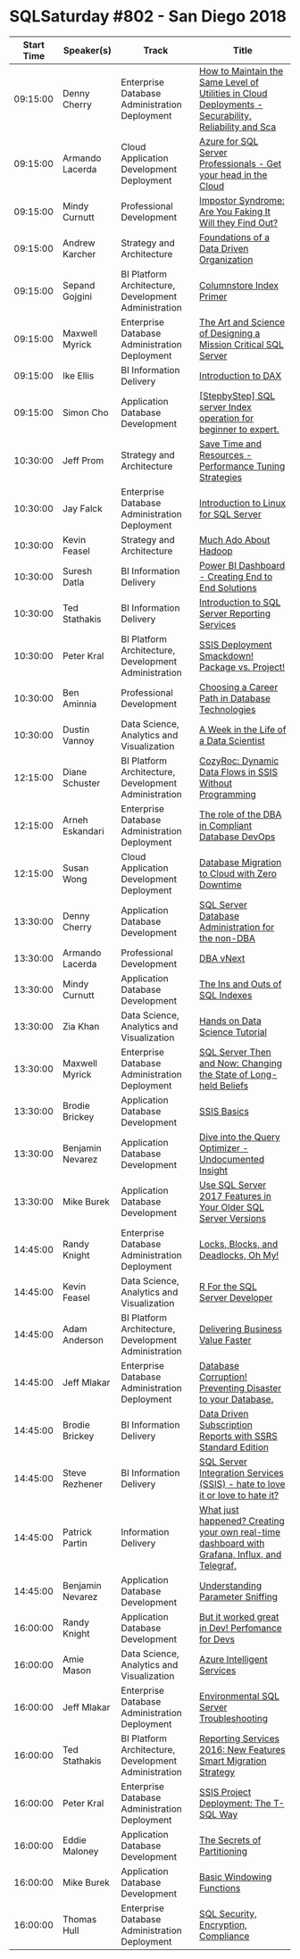 # SQLSaturday #802 - San Diego 2018
Start Time|Speaker(s)|Track|Title
---|---|---|---
09:15:00|Denny Cherry|Enterprise Database Administration  Deployment|[How to Maintain the Same Level of Utilities in Cloud Deployments - Securability, Reliability and Sca](83477.md)
09:15:00|Armando Lacerda|Cloud Application Development  Deployment|[Azure for SQL Server Professionals - Get your head in the Cloud](83533.md)
09:15:00|Mindy Curnutt|Professional Development|[Impostor Syndrome: Are You Faking It  Will they Find Out?](83550.md)
09:15:00|Andrew Karcher|Strategy and Architecture|[Foundations of a Data Driven Organization](83888.md)
09:15:00|Sepand Gojgini|BI Platform Architecture, Development  Administration|[Columnstore Index Primer](84419.md)
09:15:00|Maxwell Myrick|Enterprise Database Administration  Deployment|[The Art and Science of Designing a Mission Critical SQL Server](84477.md)
09:15:00|Ike Ellis|BI Information Delivery|[Introduction to DAX](85198.md)
09:15:00|Simon Cho|Application  Database Development|[[StepbyStep] SQL server Index operation for beginner to expert.](85389.md)
10:30:00|Jeff Prom|Strategy and Architecture|[Save Time and Resources - Performance Tuning Strategies](83492.md)
10:30:00|Jay Falck|Enterprise Database Administration  Deployment|[Introduction to Linux for SQL Server](83622.md)
10:30:00|Kevin Feasel|Strategy and Architecture|[Much Ado About Hadoop](84103.md)
10:30:00|Suresh Datla|BI Information Delivery|[Power BI Dashboard - Creating End to End Solutions](84479.md)
10:30:00|Ted Stathakis|BI Information Delivery|[Introduction to SQL Server Reporting Services](85126.md)
10:30:00|Peter Kral|BI Platform Architecture, Development  Administration|[SSIS Deployment Smackdown! Package vs. Project!](85209.md)
10:30:00|Ben Aminnia|Professional Development|[Choosing a Career Path in Database Technologies](85331.md)
10:30:00|Dustin Vannoy|Data Science, Analytics and Visualization|[A Week in the Life of a Data Scientist](85502.md)
12:15:00|Diane Schuster|BI Platform Architecture, Development  Administration|[CozyRoc: Dynamic Data Flows in SSIS Without Programming](85419.md)
12:15:00|Arneh Eskandari|Enterprise Database Administration  Deployment|[The role of the DBA in Compliant Database DevOps](85805.md)
12:15:00|Susan Wong|Cloud Application Development  Deployment|[Database Migration to Cloud with Zero Downtime](85956.md)
13:30:00|Denny Cherry|Application  Database Development|[SQL Server Database Administration for the non-DBA](83473.md)
13:30:00|Armando Lacerda|Professional Development|[DBA vNext](83534.md)
13:30:00|Mindy Curnutt|Application  Database Development|[The Ins and Outs of SQL Indexes](83549.md)
13:30:00|Zia Khan|Data Science, Analytics and Visualization|[Hands on Data Science Tutorial](84056.md)
13:30:00|Maxwell Myrick|Enterprise Database Administration  Deployment|[SQL Server Then and Now: Changing the State of Long-held Beliefs](84476.md)
13:30:00|Brodie Brickey|Application  Database Development|[SSIS Basics](85199.md)
13:30:00|Benjamin Nevarez|Application  Database Development|[Dive into the Query Optimizer - Undocumented Insight](85620.md)
13:30:00|Mike Burek|Application  Database Development|[Use SQL Server 2017 Features in Your Older SQL Server Versions](85722.md)
14:45:00|Randy Knight|Enterprise Database Administration  Deployment|[Locks, Blocks, and Deadlocks, Oh My!](83816.md)
14:45:00|Kevin Feasel|Data Science, Analytics and Visualization|[R For the SQL Server Developer](84104.md)
14:45:00|Adam Anderson|BI Platform Architecture, Development  Administration|[Delivering Business Value Faster](84501.md)
14:45:00|Jeff Mlakar|Enterprise Database Administration  Deployment|[Database Corruption! Preventing Disaster to your Database.](84680.md)
14:45:00|Brodie Brickey|BI Information Delivery|[Data Driven Subscription Reports with SSRS Standard Edition](85200.md)
14:45:00|Steve Rezhener|BI Information Delivery|[SQL Server Integration Services (SSIS) - hate to love it or love to hate it?](85248.md)
14:45:00|Patrick Partin|Information Delivery|[What just happened? Creating your own real-time dashboard with Grafana, Influx, and Telegraf.](85608.md)
14:45:00|Benjamin Nevarez|Application  Database Development|[Understanding Parameter Sniffing](85622.md)
16:00:00|Randy Knight|Application  Database Development|[But it worked great in Dev!  Perfomance for Devs](83815.md)
16:00:00|Amie Mason|Data Science, Analytics and Visualization|[Azure Intelligent Services](84481.md)
16:00:00|Jeff Mlakar|Enterprise Database Administration  Deployment|[Environmental SQL Server Troubleshooting](84679.md)
16:00:00|Ted Stathakis|BI Platform Architecture, Development  Administration|[Reporting Services 2016: New Features  Smart Migration Strategy](85127.md)
16:00:00|Peter Kral|Enterprise Database Administration  Deployment|[SSIS Project Deployment: The T-SQL Way](85208.md)
16:00:00|Eddie Maloney|Application  Database Development|[The Secrets of Partitioning](85585.md)
16:00:00|Mike Burek|Application  Database Development|[Basic Windowing Functions](85719.md)
16:00:00|Thomas Hull|Enterprise Database Administration  Deployment|[SQL Security, Encryption,  Compliance](85725.md)
